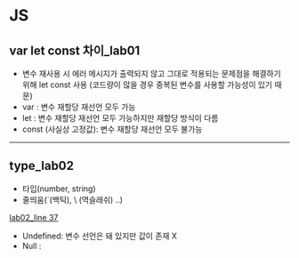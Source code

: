 # JS

## var let const 차이_lab01
- 변수 재사용 시 에러 메시지가 출력되지 않고 그대로 적용되는 문제점을 해결하기 위해 let const 사용 
(코드량이 많을 경우 중복된 변수를 사용할 가능성이 있기 때문)
- var : 변수 재할당 재선언 모두 가능
- let : 변수 재할당 재선언 모두 가능하지만 재할당 방식이 다름
- const (사실상 고정값): 변수 재할당 재선언 모두 불가능
---
## type_lab02
- 타입(number, string)
- 줄띄움(`(백틱), \ (역슬래쉬) ..)

[lab02_line 37](https://github.com/100SeongJun/JS/blob/main/step01_basic/lab03_output.html)
- Undefined: 변수 선언은 돼 있지만 값이 존재 X
- Null : 

